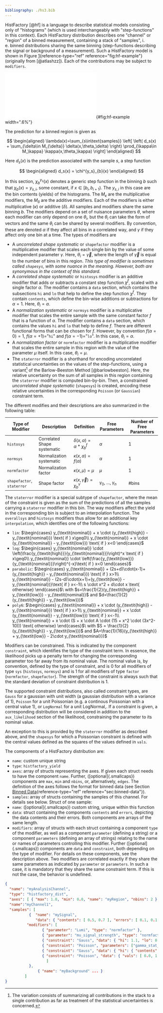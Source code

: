 ```yaml
---
bibliography: ./hs3.bib
---
```



HistFactory [@hf] is a language to describe statistical models consisting only of "histograms" (which is used interchangeably with "step-functions" in this context). Each HistFactory distribution describes one "channel" or "region" of a binned measurement, containing a stack of "samples", i. e.&nbsp;binned distributions sharing the same binning (step-functions describing the signal or background of a measurement). Such a HistFactory model is shown in Figure [1](#fig:hf-example){reference-type="ref" reference="fig:hf-example"} (originally from  [@atlashzz]). Each of the contributions may be subject to `modifiers`. 

![A binned statistical model describing a High Energy Physics measurement, in this case of the $H\to4\ell$ process by the ATLAS collaboration. Three different sample (blue, red, violet) are considered.](/images/hf-example.pdf){#fig:hf-example width=".6\%"} 

The prediction for a binned region is given as 

$$
\begin{aligned} \lambda(x)=\sum_{s\in\text{samples}} \left[ \left( d_s(x) + \sum_{\delta\in M_{\delta}} \delta(x,\theta_\delta) \right) \prod_{\kappa\in M_\kappa} \kappa(x,\theta_\kappa)   \right] \end{aligned} 
$$



Here $d_s(x)$ is the prediction associated with the sample $s$, a step function 



$$
\begin{aligned} d_s(x) = \chi^{y_s}_{b}(x) \end{aligned} 
$$



In this section, $\chi^{y_s}_{b}(x)$ denotes a generic step function in the binning $b$ such that $\chi_{b}(x) = y_{s,i}$, some constant, if $x\in[b_i,b_{i+1})$. The $y_{s,i}$ in this case are the bin contents (yields) of the histograms. 
The $M_\kappa$ are the multiplicative modifiers, the $M_\delta$ are the additive modifiers. Each of the modifiers is either multiplicative ($\kappa$) or additive ($\delta$). All samples and modifiers share the same binning $b$. 
The modifiers depend on a set of nuisance parameters $\theta$, where each modifier can only depend on one $\theta_i$, but the $\theta_i$ can take the form of vectors and the same $\theta_i$ can be shared by several modifiers. By convention, these are denoted $\alpha$ if they affect all bins in a correlated way, and $\gamma$ if they affect only one bin at a time. The types of modifiers are 

-   A *uncorrelated shape systematic* or `shapefactor` modifier is a     multiplicative modifier that scales each single bin by the value of     some independent parameter $\gamma$. Here, $\theta_i=\vec{\gamma}$,     where the length of $\vec{\gamma}$ is equal to the number of bins in     this region. *This type of modifier is sometimes called `shapesys`,     with some nuance in the meaning. However, both are synonymous in the     context of this standard.* 
-   A *correlated shape systematic* or `histosys` modifier is an     additive modifier that adds or subtracts a constant step function     $\chi^f$, scaled with a single factor $\alpha$. The modifier     contains a `data` section, which contains the subsections     $\texttt{hi}$ and $\texttt{lo}$ that help to define the step     function $\chi^f$. They contain `contents`, which define the     bin-wise additions or subtractions for $\alpha=1$. Here,     $\theta_i=\alpha$. 
-   A *normalization systematic* or `normsys` modifier is a     multiplicative modifier that scales the entire sample with the same     constant factor $f$ that is a function of $\alpha$. The modifier     contains a `data` section, which contains the values $\texttt{hi}$     and $\texttt{lo}$ that help to define $f$. There are different     functional forms that can be chosen for $f$. However, by convention     $f(\alpha=0)=1$, $f(\alpha=+1)=$"`hi`" and     $f(\alpha=-1)=$"`lo`". In this case, $\theta_i=\alpha$. 
-   A *normalization factor* or `normfactor` modifier is a     multiplicative modifier that scales the entire sample in this region     with the value of the parameter $\mu$ itself. In this case,     $\theta_i=\mu$. 
-   The `staterror` modifier is a shorthand for encoding uncorrelated     statistical uncertainties on the values of the step-functions, using     a variant[^1] of the Barlow-Beeston Method [@barlowbeeston]. Here,     the relative uncertainty on the sum of all samples in this region     containing the `staterror` modifier is computed bin-by-bin. Then, a     constrained *uncorrelated shape systematic* (`shapesys`) is created,     encoding these relative uncertainties in the corresponding `Poisson`     (or `Gaussian`) constraint term. 

The different modifies and their descriptions are also summarized in the following table: 

| **Type of Modifier**         | **Description**               | **Definition**                               | **Free Parameters**           | **Number of Free Parameters** |
|------------------------------|-------------------------------|----------------------------------------------|-------------------------------|--------------------------------|
| `histosys`                   | Correlated Shape systematic   | $\delta(x,\alpha) = \alpha * \chi_b^f$       | $\alpha$                      | 1                              |
| `normsys`                    | Normalization systematic      | $\kappa(x,\alpha) = f(\alpha)$               | $\alpha$                      | 1                              |
| `normfactor`                 | Normalization factor          | $\kappa(x,\mu) = \mu$                        | $\mu$                         | 1                              |
| `shapefactor`, `staterror`   | Shape factor                  | $\kappa(x,\vec{\gamma}) = \chi_b^{\gamma}$   | $\gamma_0$, ..., $\gamma_n$   | #bins                          |

  
The `staterror` modifier is a special subtype of `shapefactor`, where the mean of the constraint is given as the sum of the predictions of all the samples carrying a `staterror` modifier in this bin. 
The way modifiers affect the yield in the corresponding bin is subject to an interpolation function. The `overallsys` and `histosys` modifiers thus allow for an additional key `interpolation`, which identifies one of the following functions: 

-   `lin`: $\begin{cases}     y_{\textit{nominal}} + x \cdot (y_{\textit{high}} - y_{\textit{nominal}}) \text{ if } x\geq0\\     y_{\textit{nominal}} + x \cdot (y_{\textit{nominal}} - y_{\textit{low}}) \text{ if } x<0     \end{cases}$ 
-   `log`: $\begin{cases}     y_{\textit{nominal}} \cdot \left(\frac{y_{\textit{high}}}{y_{\textit{nominal}}}\right)^x \text{ if } x\geq0\\     y_{\textit{nominal}} \cdot \left(\frac{y_{\textit{low}}}{y_{\textit{nominal}}}\right)^{-x}\text{ if } x<0     \end{cases}$ 
-   `parabolic`: $\begin{cases}     y_{\textit{nominal}} + (2s+d)\cdot(x-1)+(y_{\textit{high}} - y_{\textit{nominal}}) \text{ if } x>1\\     y_{\textit{nominal}} - (2s-d)\cdot(x+1)+(y_{\textit{low}} - y_{\textit{nominal})}\text{ if } x<-1\\     s \cdot x^2 + d\cdot x  \text{ otherwise}     \end{cases}$\     with     $s=\frac{1}{2}(y_{\textit{high}} + y_{\textit{low}}) - y_{\textit{nominal}}$     and $d=\frac{1}{2}(y_{\textit{high}} - y_{\textit{low}})$ 
-   `poly6`: $\begin{cases}     y_{\textit{nominal}} + x \cdot (y_{\textit{high}} - y_{\textit{nominal}}) \text{ if } x>1\\     y_{\textit{nominal}} + x \cdot (y_{\textit{nominal}} - y_{\textit{low}}) \text{ if } x<-1\\     y_{\textit{nominal}} + x \cdot (S + x \cdot A \cdot (15 + x^2 \cdot (3x^2-10))) \text{ otherwise}     \end{cases}$\     with $S = \frac{1}{2}(y_{\textit{high}} - y_{\textit{low}})$ and     $A=\frac{1}{16}(y_{\textit{high}} + y_{\textit{low}} - 2\cdot y_{\textit{nominal}})$ 

Modifiers can be constrained. This is indicated by the component `constraint`, which identifies the type of the constraint term. In essence, the likelihood picks up a penalty term for changing the corresponding parameter too far away from its nominal value. The nominal value is, by convention, defined by the type of constraint, and is 0 for all modifiers of type `sys` (`histosys`, `normsys`) and is 1 for all modifiers of type `factor` (`normfactor`, `shapefactor`). The strength of the constraint is always such that the standard deviation of constraint distribution is $1$. 

The supported constraint distributions, also called constraint types, are `Gauss` for a gaussian with unit width (a gaussian distribution with a variance of $1$), `Poisson` for a unit Poissonian (e.g. a continous Poissonian with a central value 1), or `LogNormal` for a unit LogNormal,. If a constraint is given, a corresponding distribution will be considered in addition to the `aux_likelihood` section of the likelihood, constraining the parameter to its nominal value. 

An exception to this is provided by the `staterror` modifier as described above, and the `shapesys` for which a Poissonian constraint is defined with the central values defined as the squares of the values defined in `vals`. 

The components of a HistFactory distribution are: 

-   `name`: custom unique string 
-   `type`: `histfactory_yield` 
-   `axes`: array of structs representing the axes. If given each struct     needs to have the component `name`. Further,     ([optional]{.smallcaps}) components are `max`, `min` and `nbins`,     or, alternatively, `edges`. The definition of the axes follows the     format for binned data (see Section 
    [Binned Data](#sec:binned-data){reference-type="ref"     reference="sec:binned-data"}). 
-   `samples`: array of structs containing the samples of this channel.     For details see below. 
Struct of one sample: 
-   `name`: ([optional]{.smallcaps}) custom string, unique within this     function 
-   `data`: struct containing the components `contents` and `errors`,     depicting the data contents and their errors. Both components are     arrays of the same length. 
-   `modifiers`: array of structs with each struct containing a     component `type` of the modifier, as well as a component `parameter`     (defining a string) or a component `parameters` (defining an array     of strings) relating to the name or names of parameters controlling     this modifier. Further ([optional]{.smallcaps}) components are     `data` and `constraint`, both depending on the type of modifier. For     details on these components, see the description above. 
Two modifiers are correlated exactly if they share the same parameters as indicated by `parameter` or `parameters`. In such a case, it is mandatory that they share the same constraint term. If this is not the case, the behavior is undefined. 

```json title="HistFactory"
{
  "name": "myAnalysisChannel",
  "type": "histfactory_dist",
  "axes": [ { "max": 1.0, "min": 0.0, "name": "myRegion", "nbins": 2 } ],
  "name":"myChannel1",
  "samples": [
  	       {  "name": "mySignal",
	       	  "data": { "contents": [ 0.5, 0.7 ], "errors": [ 0.1, 0.1 ] },
		  "modifiers": [
				 { "parameter": "Lumi", "type": "normfactor" },
				 { "parameter": "mu_signal_strength", "type": "normfactor" },
				 { "constraint": "Gauss", "data": { "hi": 1.1, "lo": 0.9 }, "parameter": "my_normalization_systematic_1", "type": "normsys" },
				 { "constraint": "Poisson", "parameters": ["gamma_stat_1","gamma_stat_2"], "type": "staterror" },
				 { "constraint": "Gauss", "data": { "hi": { "contents": [ -2.5, -3.1 ] }, "lo": { "contents": [ 2.2, 3.7 ] } }, "parameter": "my_correlated_shape_systematic_1", "type": "histosys" },
				 { "constraint": "Poisson", "data": { "vals": [ 0.0, 1.2 ] }, "parameter": "my_uncorrelated_shape_systematic_2", "type": "shapesys" }
			       ]
	       },
               { "name": "myBackground" ... }
	     ]
} 
```


[^1]: The variation consists of summarizing all contributions in the     stack to a single contribution as far as treatment of the     statistical uncertainties is concerned. 
